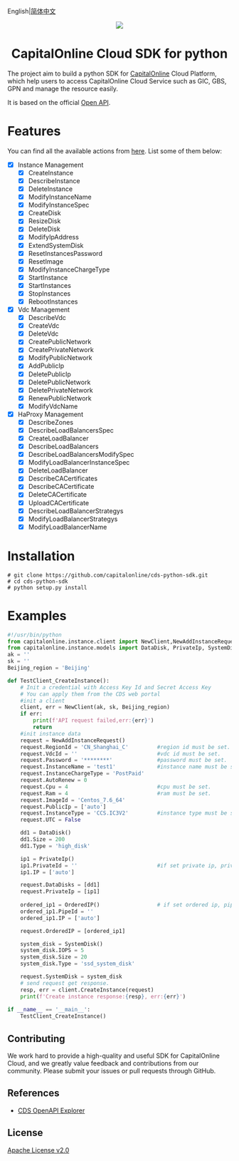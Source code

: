 English|[简体中文](README-CN.md)

<p align="center">
<a href=" https://www.alibabacloud.com"><img src="https://www.capitalonline.net/templets/default/icon/logo_header.png"></a>
</p>


<h1 align="center">CapitalOnline Cloud SDK for python</h1>

The project aim to build a python SDK for [CapitalOnline](https://www.capitalonline.net)  Cloud Platform, which help users to access CapitalOnline Cloud Service such as GIC, GBS, GPN and manage the resource easily.

It is based on the official  [Open API](https://github.com/capitalonline/openapi/blob/master/README.md).

# Features

You can find all the available actions from [here](https://github.com/capitalonline/openapi/blob/master/%E9%A6%96%E4%BA%91OpenAPI(v1.2).md). List some of them below:

- [x] Instance Management
  - [x] CreateInstance
  - [x] DescribeInstance
  - [x] DeleteInstance
  - [x] ModifyInstanceName
  - [x] ModifyInstanceSpec
  - [x] CreateDisk
  - [x] ResizeDisk
  - [x] DeleteDisk
  - [x] ModifyIpAddress
  - [x] ExtendSystemDisk
  - [x] ResetInstancesPassword
  - [x] ResetImage
  - [x] ModifyInstanceChargeType
  - [x] StartInstance
  - [x] StartInstances
  - [x] StopInstances
  - [x] RebootInstances

- [x] Vdc Management
  - [x] DescribeVdc
  - [x] CreateVdc
  - [x] DeleteVdc
  - [x] CreatePublicNetwork
  - [x] CreatePrivateNetwork
  - [x] ModifyPublicNetwork
  - [x] AddPublicIp
  - [x] DeletePublicIp
  - [x] DeletePublicNetwork
  - [x] DeletePrivateNetwork
  - [x] RenewPublicNetwork
  - [x] ModifyVdcName
  
 - [x] HaProxy Management
    - [x] DescribeZones
    - [x] DescribeLoadBalancersSpec
    - [x] CreateLoadBalancer
    - [x] DescribeLoadBalancers
    - [x] DescribeLoadBalancersModifySpec
    - [x] ModifyLoadBalancerInstanceSpec
    - [x] DeleteLoadBalancer
    - [x] DescribeCACertificates
    - [x] DescribeCACertificate
    - [x] DeleteCACertificate
    - [x] UploadCACertificate
    - [x] DescribeLoadBalancerStrategys
    - [x] ModifyLoadBalancerStrategys
    - [x] ModifyLoadBalancerName

# Installation

```shell
# git clone https://github.com/capitalonline/cds-python-sdk.git
# cd cds-python-sdk
# python setup.py install
```

# Examples

```python
#!/usr/bin/python
from capitalonline.instance.client import NewClient,NewAddInstanceRequest
from capitalonline.instance.models import DataDisk, PrivateIp, SystemDisk, OrderedIP
ak = ''
sk = ''
Beijing_region = 'Beijing'

def TestClient_CreateInstance():
    # Init a credential with Access Key Id and Secret Access Key
    # You can apply them from the CDS web portal
    #init a client
    client, err = NewClient(ak, sk, Beijing_region)
    if err:
        print(f'API request failed,err:{err}')
        return
    #init instance data
    request = NewAddInstanceRequest()
    request.RegionId = 'CN_Shanghai_C'         #region id must be set.
    request.VdcId = ''                         #vdc id must be set.
    request.Password = '********'              #password must be set.
    request.InstanceName = 'test1'             #instance name must be set.
    request.InstanceChargeType = 'PostPaid'
    request.AutoRenew = 0
    request.Cpu = 4                            #cpu must be set.
    request.Ram = 4                            #ram must be set.
    request.ImageId = 'Centos_7.6_64'
    request.PublicIp = ['auto']
    request.InstanceType = 'CCS.IC3V2'         #instance type must be set.
    request.UTC = False

    dd1 = DataDisk()
    dd1.Size = 200
    dd1.Type = 'high_disk'

    ip1 = PrivateIp()
    ip1.PrivateId = ''                         #if set private ip, private id must be set.
    ip1.IP = ['auto']

    request.DataDisks = [dd1]
    request.PrivateIp = [ip1]
    
    ordered_ip1 = OrderedIP()                  # if set ordered ip, pipe id must be set. And if this parameter is used, other parameters(such as PublicIp OR PrivateIp) do not take effect.
    ordered_ip1.PipeId = ''
    ordered_ip1.IP = ['auto']

    request.OrderedIP = [ordered_ip1]

    system_disk = SystemDisk()
    system_disk.IOPS = 5
    system_disk.Size = 20
    system_disk.Type = 'ssd_system_disk'

    request.SystemDisk = system_disk
    # send request get response.
    resp, err = client.CreateInstance(request)    
    print(f'Create instance response:{resp}, err:{err}')
    
if __name__ == '__main__':
    TestClient_CreateInstance()
```

## Contributing

We work hard to provide a high-quality and useful SDK for CapitalOnline Cloud, and we greatly value feedback and contributions from our community. Please submit your issues or pull requests through GitHub.

## References

- [CDS OpenAPI Explorer](https://github.com/capitalonline/openapi)

## License

[Apache License v2.0](./LICENSE)
